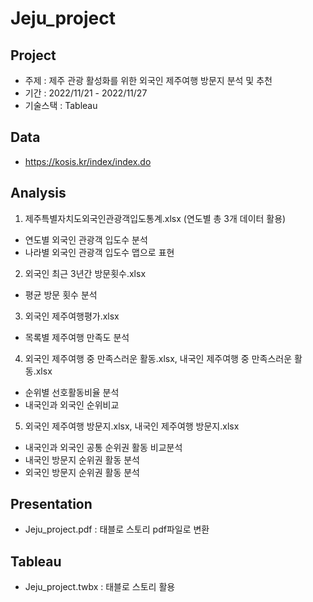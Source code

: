 # Jeju_project

## Project
- 주제 : 제주 관광 활성화를 위한 외국인 제주여행 방문지 분석 및 추천
- 기간 : 2022/11/21 - 2022/11/27
- 기술스택 : Tableau 

## Data
- https://kosis.kr/index/index.do

## Analysis
1. 제주특별자치도외국인관광객입도통계.xlsx (연도별 총 3개 데이터 활용)
- 연도별 외국인 관광객 입도수 분석
- 나라별 외국인 관광객 입도수 맵으로 표현


2. 외국인 최근 3년간 방문횟수.xlsx
- 평균 방문 횟수 분석


3. 외국인 제주여행평가.xlsx
- 목록별 제주여행 만족도 분석


4. 외국인 제주여행 중 만족스러운 활동.xlsx, 내국인 제주여행 중 만족스러운 활동.xlsx
- 순위별 선호활동비율 분석
- 내국인과 외국인 순위비교


5. 외국인 제주여행 방문지.xlsx, 내국인 제주여행 방문지.xlsx
- 내국인과 외국인 공통 순위권 활동 비교분석
- 내국인 방문지 순위권 활동 분석
- 외국인 방문지 순위권 활동 분석


## Presentation
- Jeju_project.pdf : 태블로 스토리 pdf파일로 변환

## Tableau
- Jeju_project.twbx : 태블로 스토리 활용 
